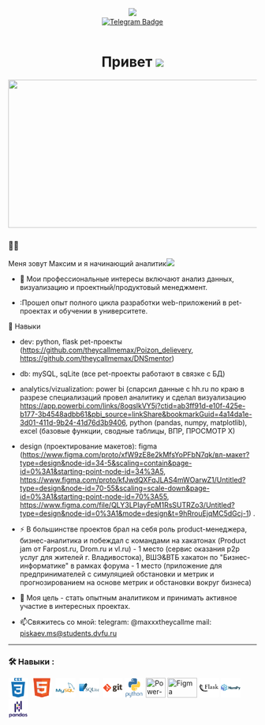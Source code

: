 <div align="center">
  <div id="header"> 
    <img src="https://media0.giphy.com/media/StKiS6x698JAl9d6cx/200w.webp?cid=ecf05e476khfd39cmlup613891idfhyj42p5c14kyfxk1vgq&ep=v1_gifs_trending&rid=200w.webp&ct=g)https://media0.giphy.com/media/StKiS6x698JAl9d6cx/200w.webp?cid=ecf05e476khfd39cmlup613891idfhyj42p5c14kyfxk1vgq&ep=v1_gifs_trending&rid=200w.webp&ct=g"/>
  </div>
  <div id="badges">
    <a href="https://t.me/maxxxtheycallme">
      <img src="https://img.shields.io/badge/Telegram-blue?style=for-the-badge&logo=telegram&logoColor=white" alt="Telegram Badge"/>
    </a>
  </div>
  <div id="badges">
    <img src="https://komarev.com/ghpvc/?username=theycallmemax&style=flat-square&color=blue" alt=""/>
  </div>
  <h1>
    Привет
    <img src="https://media.giphy.com/media/hvRJCLFzcasrR4ia7z/giphy.gif" width="30px"/>
  </h1>
  <div>
    <img src="https://media.giphy.com/media/dWesBcTLavkZuG35MI/giphy.gif" width="600" height="300"/>
  </div>
  
</div>

### :man_technologist:
Меня зовут Максим и я начинающий аналитик<img src="https://media.giphy.com/media/WUlplcMpOCEmTGBtBW/giphy.gif" width="30">

- :telescope: Мои профессиональные интересы включают анализ данных, визуализацию и проектный/продуктовый менеджмент.

- :Прошел опыт полного цикла разработки web-приложений в pet-проектах и обучении в университете.

:seedling: Навыки
- dev: python, flask pet-проекты (https://github.com/theycallmemax/Poizon_delievery, https://github.com/theycallmemax/DNSmentor)
- db: mySQL, sqLite (все pet-проекты работают в связке с БД)
- analytics/vizualization: power bi (спарсил данные с hh.ru по краю в разрезе специализаций провел аналитику и сделал визуализацию https://app.powerbi.com/links/8ogslkVY5j?ctid=ab3ff91d-e10f-425e-b177-3b4548adbb61&pbi_source=linkShare&bookmarkGuid=4a14da1e-3d01-411d-9b24-41d76d3b9406, python (pandas, numpy, matplotlib), excel (базовые функции, сводные таблицы, ВПР, ПРОСМОТР X)
- design (проектирование макетов): figma (https://www.figma.com/proto/xfW9zE8e2kMfsYoPFbN7qk/вл-макет?type=design&node-id=34-5&scaling=contain&page-id=0%3A1&starting-point-node-id=34%3A5, https://www.figma.com/proto/kfJwdQXFqJLAS4mWOarwZ1/Untitled?type=design&node-id=70-55&scaling=scale-down&page-id=0%3A1&starting-point-node-id=70%3A55, https://www.figma.com/file/QLY3LPIayFpM1RsSUTRZo3/Untitled?type=design&node-id=0%3A1&mode=design&t=9hRrouEjqMC5dGcj-1) .
    
- :zap: В большинстве проектов брал на себя роль product-менеджера, бизнес-аналитика и побеждал с командами на хакатонах (Product jam от Farpost.ru, Drom.ru и vl.ru) - 1 место (сервис оказания p2p услуг для жителей г. Владивостока), ВШЭ&ВТБ хакатон по "Бизнес-информатике" в рамках форума - 1 место (приложение для предпринимателей с симуляцией обстановки и метрик и прогнозированием на основе метрик и обстановки вокруг бизнеса)
  
- 🚀 Моя цель - стать опытным аналитиком и принимать активное участие в интересных проектах.

- :mailbox:Свяжитесь со мной:
  telegram: @maxxxtheycallme
  mail: piskaev.ms@students.dvfu.ru
  
---
### :hammer_and_wrench: Навыки :
<div>
  <img src="https://github.com/devicons/devicon/blob/master/icons/css3/css3-plain-wordmark.svg"  title="CSS" alt="CSS" width="40" height="40"/>&nbsp;
  <img src="https://github.com/devicons/devicon/blob/master/icons/html5/html5-original.svg" title="HTML" alt="HTML" width="40" height="40"/>&nbsp;
  <img src="https://github.com/devicons/devicon/blob/master/icons/mysql/mysql-original-wordmark.svg" title="MySQL"  alt="MySQL" width="40" height="40"/>&nbsp;
   <img src="https://github.com/devicons/devicon/blob/master/icons/sqlite/sqlite-original-wordmark.svg" title="sqLite"  alt="MySQL" width="40" height="40"/>&nbsp;
  <img src="https://github.com/devicons/devicon/blob/master/icons/git/git-original-wordmark.svg" title="Git" **alt="Git" width="40" height="40"/>
   <img src="https://github.com/devicons/devicon/blob/master/icons/python/python-original-wordmark.svg" title="Python" **alt="Python" width="40" height="40"/>
   <img src="https://cdn2.specialist.ru/Content/Image/News/Small/powerbi-sem_sm.png" title="Power-BI" **alt="Power-BI" width="40" height="40"/>
  <img src="https://cdn.icon-icons.com/icons2/2699/PNG/512/figma_logo_icon_171159.png" title="Figma" **alt="Figma" width="60" height="40"/>
   <img src="https://github.com/devicons/devicon/blob/master/icons/flask/flask-original-wordmark.svg" title="Flask" **alt="Flask" width="40" height="40"/>
  <img src="https://github.com/devicons/devicon/blob/master/icons/numpy/numpy-original-wordmark.svg" title="Numpy" **alt="Numpy" width="40" height="40"/>
  <img src="https://github.com/devicons/devicon/blob/master/icons/pandas/pandas-original-wordmark.svg" title="Pandas" **alt="Pandas" width="40" height="40"/>
</div>
  
